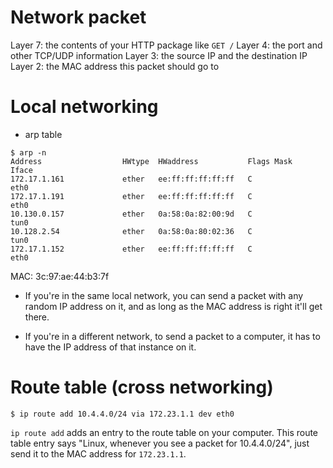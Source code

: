# Network packet

Layer 7: the contents of your HTTP package like `GET /`
Layer 4: the port and other TCP/UDP information
Layer 3: the source IP and the destination IP
Layer 2: the MAC address this packet should go to

# Local networking

- arp table

```
$ arp -n
Address                  HWtype  HWaddress           Flags Mask            Iface
172.17.1.161             ether   ee:ff:ff:ff:ff:ff   C                     eth0
172.17.1.191             ether   ee:ff:ff:ff:ff:ff   C                     eth0
10.130.0.157             ether   0a:58:0a:82:00:9d   C                     tun0
10.128.2.54              ether   0a:58:0a:80:02:36   C                     tun0
172.17.1.152             ether   ee:ff:ff:ff:ff:ff   C                     eth0
```

MAC: 3c:97:ae:44:b3:7f

- If you're in the same local network, you can send a packet with any random IP
  address on it, and as long as the MAC address is right it'll get there.

- If you're in a different network, to send a packet to a computer, it has to
  have the IP address of that instance on it.

# Route table (cross networking)

```
$ ip route add 10.4.4.0/24 via 172.23.1.1 dev eth0
```

`ip route add` adds an entry to the route table on your computer. This route
table entry says "Linux, whenever you see a packet for 10.4.4.0/24", just send
it to the MAC address for `172.23.1.1`.

